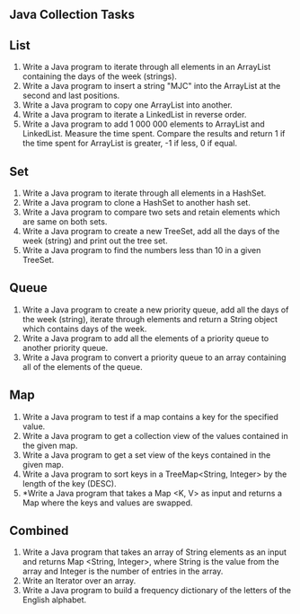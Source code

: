 ## Java Collection Tasks

## List
1. Write a Java program to iterate through all elements in an ArrayList containing the days of the week (strings).
2. Write a Java program to insert a string "MJC" into the ArrayList at the second and last positions.
3. Write a Java program to copy one ArrayList into another.
4. Write a Java program to iterate a LinkedList in reverse order.
5. Write a Java program to add 1 000 000 elements to ArrayList and LinkedList. Measure the time spent. Compare the results and return 1 if the time spent for ArrayList is greater, -1 if less, 0 if equal.

## Set
1. Write a Java program to iterate through all elements in a HashSet.
2. Write a Java program to clone a HashSet to another hash set.
3. Write a Java program to compare two sets and retain elements which are same on both sets.
4. Write a Java program to create a new TreeSet, add all the days of the week (string) and print out the tree set.
5. Write a Java program to find the numbers less than 10 in a given TreeSet.

## Queue
1. Write a Java program to create a new priority queue, add all the days of the week (string), iterate through elements and return a String object which contains days of the week.
2. Write a Java program to add all the elements of a priority queue to another priority queue.
3. Write a Java program to convert a priority queue to an array containing all of the elements of the queue.

## Map
1. Write a Java program to test if a map contains a key for the specified value.
2. Write a Java program to get a collection view of the values contained in the given map.
3. Write a Java program to get a set view of the keys contained in the given map.
4. Write a Java program to sort keys in a TreeMap<String, Integer> by the length of the key (DESC).
5.  *Write a Java program that takes a Map <K, V> as input and returns a Map where the keys and values are swapped.

## Combined
1. Write a Java program that takes an array of String elements as an input and returns Map <String, Integer>, where String is the value from the array and Integer is the number of entries in the array.
2. Write an Iterator over an array.
3. Write a Java program to build a frequency dictionary of the letters of the English alphabet.
